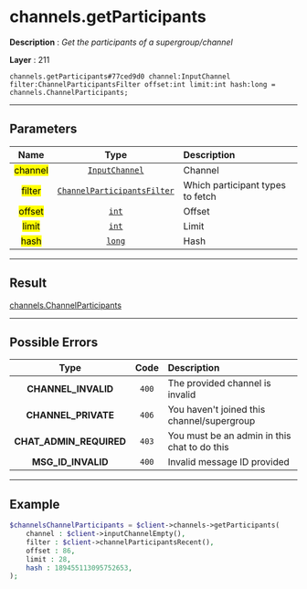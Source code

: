 # channels.getParticipants

**Description** : *Get the participants of a supergroup/channel*

**Layer** : 211

```tl
channels.getParticipants#77ced9d0 channel:InputChannel filter:ChannelParticipantsFilter offset:int limit:int hash:long = channels.ChannelParticipants;
```

---

## Parameters

| Name | Type | Description |
| :---: | :---: | :--- |
| <mark>channel</mark> | [`InputChannel`](type/InputChannel) | Channel |
| <mark>filter</mark> | [`ChannelParticipantsFilter`](type/ChannelParticipantsFilter) | Which participant types to fetch |
| <mark>offset</mark> | [`int`](type/int) | Offset |
| <mark>limit</mark> | [`int`](type/int) | Limit |
| <mark>hash</mark> | [`long`](type/long) | Hash |

---

## Result

[channels.ChannelParticipants](type/channels.ChannelParticipants)

---

## Possible Errors

| Type | Code | Description |
| :---: | :---: | :--- |
| **CHANNEL_INVALID** | `400` | The provided channel is invalid |
| **CHANNEL_PRIVATE** | `406` | You haven't joined this channel/supergroup |
| **CHAT_ADMIN_REQUIRED** | `403` | You must be an admin in this chat to do this |
| **MSG_ID_INVALID** | `400` | Invalid message ID provided |

---

## Example

```php
$channelsChannelParticipants = $client->channels->getParticipants(
	channel : $client->inputChannelEmpty(),
	filter : $client->channelParticipantsRecent(),
	offset : 86,
	limit : 28,
	hash : 189455113095752653,
);
```